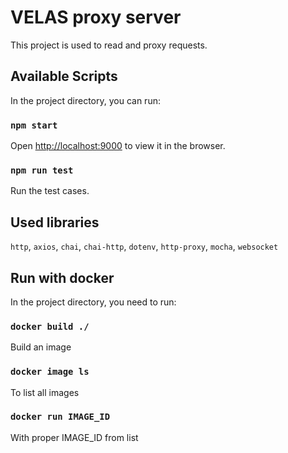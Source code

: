 # VELAS proxy server
This project is used to read and proxy requests.

## Available Scripts

In the project directory, you can run:

### `npm start`

Open [http://localhost:9000](http://localhost:9000) to view it in the browser.

### `npm run test`

Run the test cases.

## Used libraries

`http`, `axios`, `chai`, `chai-http`, `dotenv`, `http-proxy`, `mocha`, `websocket`

## Run with docker

In the project directory, you need to run:

### `docker build ./`

Build an image

### `docker image ls`

To list all images

### `docker run IMAGE_ID`

With proper IMAGE_ID from list